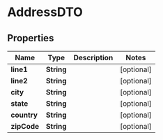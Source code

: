 

# AddressDTO


## Properties

Name | Type | Description | Notes
------------ | ------------- | ------------- | -------------
**line1** | **String** |  |  [optional]
**line2** | **String** |  |  [optional]
**city** | **String** |  |  [optional]
**state** | **String** |  |  [optional]
**country** | **String** |  |  [optional]
**zipCode** | **String** |  |  [optional]



